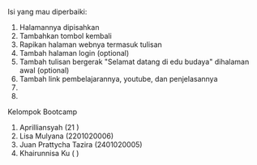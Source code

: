 Isi yang mau diperbaiki:
1. Halamannya dipisahkan
2. Tambahkan tombol kembali
3. Rapikan halaman webnya termasuk tulisan
4. Tambah halaman login (optional)
5. Tambah tulisan bergerak "Selamat datang di edu budaya" dihalaman awal (optional)
6. Tambah link pembelajarannya, youtube, dan penjelasannya
7.
8. 


Kelompok Bootcamp
1. Aprilliansyah (21       )
2. Lisa Mulyana (2201020006)
3. Juan Prattycha Tazira (2401020005)
4. Khairunnisa Ku (       )
